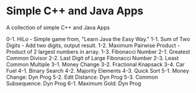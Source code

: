# Simple C++ and Java Apps
A collection of simple C++ and Java Apps

0-1. HiLo - Simple game from, "Learn Java the Easy Way."
1-1. Sum of Two Digits - Add two digits, output result.
1-2. Maximum Pairwise Product - Product of 2 largest numbers in array.
1-3. Fibonacci Number
2-1. Greatest Common Divisor
2-2. Last Digit of Large Fibonacci Number
2-3. Least Common Multiple
3-1. Money Change
3-2. Fractional Knapsack
3-4. Car Fuel
4-1. Binary Search
4-2. Majority Elements
4-3. Quick Sort
5-1. Money Change: Dyn Prog
5-2. Edit Distance: Dyn Prog
5-3. Common Subsequence: Dyn Prog 
6-1. Maximum Gold: Dyn Prog



